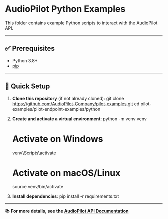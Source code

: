 # AudioPilot Python Examples

This folder contains example Python scripts to interact with the AudioPilot API.

---

## ✅ Prerequisites
- Python 3.8+
- [pip](https://pip.pypa.io/en/stable/installation/)

---

## 🚀 Quick Setup

1. **Clone this repository** (if not already cloned):
   git clone https://github.com/AudioPilot-Company/pilot-examples.git
   cd pilot-examples/pilot-endpoint-examples/python

2. **Create and activate a virtual environment**:
   python -m venv venv
   # Activate on Windows
   venv\Scripts\activate
   # Activate on macOS/Linux
   source venv/bin/activate

3. **Install dependencies**:
   pip install -r requirements.txt

---

📚 **For more details, see the [AudioPilot API Documentation](https://docs.google.com/document/d/15LhZp5M5ygvSJ0VhQ_ymr8NWg3iwRuq7H9OuqgEGSjw/edit?tab=t.0)**